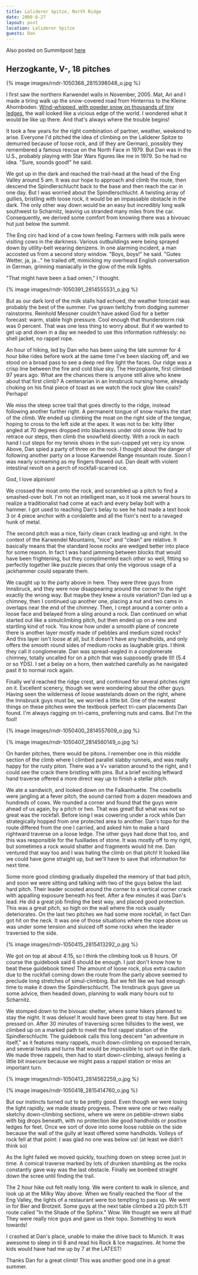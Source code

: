 ```yaml
---
title: Laliderer Spitze, North Ridge
date: 2008-8-27
layout: post
location: Laliderer Spitze
guests: Dan
---
```


Also posted on Summitpost [here](https://www.summitpost.org/north-ridge-of-the-laliderer-spitze/440754)

Herzogkante, V-, 18 pitches
---

{% image images/rndr-1050368_2815398048_o.jpg %}

I first saw the northern Karwendel walls in November, 2005. Mat, Ari and I made a tiring walk up the snow-covered road from Hinterriss to the Kleine Ahornboden. <a href="https://www.summitpost.org/view_object.php?object_id=182327&context_id=150742">Wind-whipped, with powder snow on thousands of tiny ledges</a>, the wall looked like a vicious edge of the world. I wondered what it would be like up there. And that's always where the trouble begins!

It took a few years for the right combination of partner, weather, weekend to arise. Everyone I'd pitched the idea of climbing on the Laliderer Spitze to demurred because of loose rock, and (if they are German), possibly they remembered a famous rescue on the North Face in 1979. But Dan was in the U.S., probably playing with Star Wars figures like me in 1979. So he had no idea. "Sure, sounds good!" he said.

We got up in the dark and reached the trail-head at the head of the Eng Valley around 5 am. It was our hope to approach and climb the route, then descend the Spindlerschlucht back to the base and then reach the car in one day. But I was worried about the Spindlerschlucht. A twisting array of gullies, bristling with loose rock, it would be an impassable obstacle in the dark. The only other way down would be an easy but incredibly long walk southwest to Scharnitz, leaving us stranded many miles from the car. Consequently, we derived some comfort from knowing there was a bivouac hut just below the summit.

The Eng circ had kind of a cow town feeling. Farmers with milk pails were visiting cows in the darkness. Various outbuildings were being sprayed down by utility-belt wearing denizens. In one alarming incident, a man accosted us from a second story window. "Boys, boys!" he said. "Gutes Wetter, ja, ja..." he trailed off, mimicking my overheard English conversation in German, grinning maniacally in the glow of the milk lights.

"That might have been a bad omen," I thought.

{% image images/rndr-1050391_2814555531_o.jpg %}

But as our dark lord of the milk stalls had echoed, the weather forecast was probably the best of the summer. I've grown twitchy from dodging summer rainstorms. Reinhold Messner couldn't have asked God for a better forecast: warm, stable high pressure. Cool enough that thunderstorm risk was 0 percent. That was one less thing to worry about. But if we wanted to get up and down in a day we needed to use this information ruthlessly: no shell jacket, no rappel rope.

An hour of hiking, led by Dan who has been using the late summer for 4 hour bike rides before work at the same time I've been slacking off, and we stood on a broad pass to see a deep red fire light the faces. Our ridge was a crisp line between the fire and cold blue sky. The Herzogkante, first climbed 97 years ago. What are the chances there is anyone still alive who knew about that first climb? A centenarian in an Innsbruck nursing home, already choking on his final piece of toast as we watch the rock glow like coals? Perhaps!

We miss the steep scree trail that goes directly to the ridge, instead following another further right. A permanent tongue of snow marks the start of the climb. We ended up climbing the moat on the right side of the tongue, hoping to cross to the left side at the apex. It was not to be: kitty litter angled at 70 degrees dropped into blackness under old snow. We had to retrace our steps, then climb the snowfield directly. With a rock in each hand I cut steps for my tennis shoes in the sun-cupped yet very icy snow. Above, Dan spied a party of three on the rock. I thought about the danger of following another party on a loose Karwendel Range mountain route. Soon I was nearly screaming as my fingers thawed out. Dan dealt with violent intestinal revolt on a perch of rockfall-scarred ice.

God, I love alpinism!

We crossed the moat onto the rock, and scrambled up a pitch to find a smashed-over bolt. I'm not an intelligent man, so it took me several hours to realize a traditionalist had come at each and every belay bolt with a hammer. I got used to reaching Dan's belay to see he had made a text book 3 or 4 piece anchor with a cordalette and all the fixin's next to a ravaged hunk of metal.

The second pitch was a nice, fairly clean crack leading up and right. In the context of the Karwendel Mountains, "nice" and "clean" are relative. It basically means that the standard loose rocks are wedged better into place for some reason. In fact I was hand jamming between blocks that would have been frightening, but they complimented each other so well, fitting so perfectly together like puzzle pieces that only the vigorous usage of a jackhammer could separate them.

We caught up to the party above in here. They were three guys from Innsbruck, and they were now disappearing around the corner to the right exactly the wrong way. But maybe they knew a route variation? Dan led up a chimney, then I continued up another one, placing a nut and two cams in overlaps near the end of the chimney. Then, I crept around a corner onto a loose face and belayed from a sling around a rock. Dan continued on what started out like a simulclimbing pitch, but then ended up on a new and startling kind of rock. You know how under a smooth plane of concrete there is another layer mostly made of pebbles and medium sized rocks? And this layer isn't loose at all, but it doesn't have any handholds, and only offers the smooth round sides of medium rocks as laughable grips. I think they call it conglomerate. Dan was spread-eagled in a conglomerate chimney, totally uncalled for on a pitch that was supposedly grade III! (5.4 or so YDS). I set a belay on a horn, then watched carefully as he navigated past it to normal rock again.

Finally we'd reached the ridge crest, and continued for several pitches right on it. Excellent scenery, though we were wondering about the other guys. Having seen the wilderness of loose wastelands down on the right, where the Innsbruck guys must be, we worried a little bit. One of the neatest things on these pitches were the textbook perfect tri-cam placements Dan found. I'm always ragging on tri-cams, preferring nuts and cams. But I'm the fool!

{% image images/rndr-1050400_2814557609_o.jpg %}

{% image images/rndr-1050407_2814560149_o.jpg %}

On harder pitches, there would be pitons. I remember one in this middle section of the climb where I climbed parallel slabby runnels, and was really happy for the rusty piton. There was a V+ variation around to the right, and I could see the crack there bristling with pins. But a brief exciting leftward hand traverse offered a more direct way up to finish a stellar pitch.

We ate a sandwich, and looked down on the Falkanhuette. The cowbells were jangling at a fever pitch, the sound carried from a dozen meadows and hundreds of cows. We rounded a corner and found that the guys were ahead of us again, by a pitch or two. That was great! But what was not so great was the rockfall. Before long I was cowering under a rock while Dan strategically hopped from one protected area to another. Dan's topo for the route differed from the one I carried, and asked him to make a hard rightward traverse on a loose ledge. The other guys had done that too, and this was responsible for the fusillades of stone. It was mostly off to my right, but sometimes a rock would shatter and fragments would hit me. Dan ventured that way too and I was hating the climb on that pitch! It looked like we could have gone straight up, but we'll have to save that information for next time.

Some more good climbing gradually dispelled the memory of that bad pitch, and soon we were sitting and talking with two of the guys below the last hard pitch. Their leader scooted around the corner to a vertical corner crack with appalling exposure beneath his feet. After a few minutes it was Dan's lead. He did a great job finding the best way, and placed good protection. This was a great pitch, so high on the wall where the rock usually deteriorates. On the last two pitches we had some more rockfall, in fact Dan got hit on the neck. It was one of those situations where the rope above us was under some tension and sluiced off some rocks when the leader traversed to the side.

{% image images/rndr-1050415_2815413292_o.jpg %}

We got on top at about 4:15, so I think the climbing took us 8 hours. Of course the guidebook said 6 should be enough. I just don't know how to beat these guidebook times! The amount of loose rock, plus extra caution due to the rockfall coming down the route from the party above seemed to preclude long stretches of simul-climbing. But we felt like we had enough time to make it down the Spindlerschlucht. The Innsbruck guys gave us some advice, then headed down, planning to walk many hours out to Scharnitz.

We stomped down to the bivouac shelter, where some hikers planned to stay the night. It was deluxe! It would have been great to stay here. But we pressed on. After 30 minutes of traversing scree hillsides to the west, we climbed up on a marked path to meet the first rappel station of the Spindlerschlucht. The guidebook calls this long descent "an adventure in itself," as it features many rappels, much down-climbing on exposed terrain, and several twists and turns that would be impossible to sort out in the dark. We made three rappels, then had to start down-climbing, always feeling a little bit insecure because we might pass a rappel station or miss an important turn.

{% image images/rndr-1050413_2814562259_o.jpg %}

{% image images/rndr-1050418_2815414760_o.jpg %}

But our instincts turned out to be pretty good. Even though we were losing the light rapidly, we made steady progress. There were one or two really sketchy down-climbing sections, where we were on pebble-strewn slabs with big drops beneath, with no protection like good handholds or positive ledges for feet. Once we sort of dove into some loose rubble on the side because the wall of the gully at least offered some handholds. Volleys of rock fell at that point: I was glad no one was below us! (at least we didn't think so)

As the light failed we moved quickly, touching down on steep scree just in time. A comical traverse marked by lots of drunken stumbling as the rocks constantly gave way was the last obstacle. Finally we bombed straight down the scree until finding the trail.

The 2 hour hike out felt really long. We were content to walk in silence, and look up at the Milky Way above. When we finally reached the floor of the Eng Valley, the lights of a restaurant were too tempting to pass up. We went in for Bier and Brotzeit. Some guys at the next table climbed a 20 pitch 5.11 route called "In the Shade of the Sphinx." Wow. We thought we were all that! They were really nice guys and gave us their topo. Something to work towards!

I crashed at Dan's place, unable to make the drive back to Munich. It was awesome to sleep in til 8 and read his Rock & Ice magazines. At home the kids would have had me up by 7 at the LATEST!

Thanks Dan for a great climb! This was another good one in a great summer.
